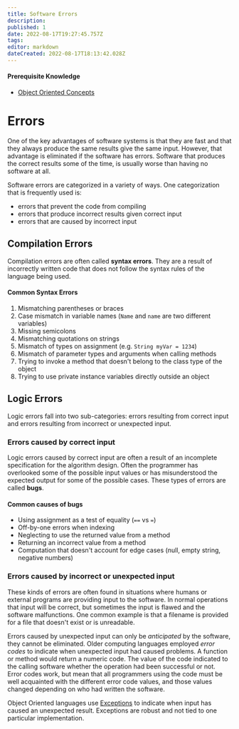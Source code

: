 ```yaml
---
title: Software Errors
description: 
published: 1
date: 2022-08-17T19:27:45.757Z
tags: 
editor: markdown
dateCreated: 2022-08-17T18:13:42.028Z
---
```


#### Prerequisite Knowledge
- [Object Oriented Concepts](/ooConcepts)

# Errors

One of the key advantages of software systems is that they are fast and that they always produce the same results give the same input.   However, that advantage is eliminated if the software has errors.   Software that produces the correct results some of the time, is usually worse than having no software at all.

Software errors are categorized in a variety of ways. One categorization that is frequently used is:
- errors that prevent the code from compiling
- errors that produce incorrect results given correct input
- errors that are caused by incorrect input

## Compilation Errors
Compilation errors are often called **syntax errors**. They are a result of incorrectly written code that does not follow the syntax rules of the language being used.

#### Common Syntax Errors

1. Mismatching parentheses or braces
2. Case mismatch in variable names (`Name` and `name` are two different variables)
3. Missing semicolons
4. Mismatching quotations on strings
5. Mismatch of types on assignment (e.g. `String myVar = 1234`)
6. Mismatch of parameter types and arguments when calling methods
7. Trying to invoke a method that doesn't belong to the class type of the object
9. Trying to use  private instance variables directly outside an object

## Logic Errors
Logic errors fall into two sub-categories: errors resulting from correct input and errors resulting from incorrect or unexpected input.

### Errors caused by correct input
Logic errors caused by correct input are often a result of an incomplete specification for the algorithm design. Often the programmer has overlooked some of the possible input values or has misunderstood the expected output for some of the possible cases.  These types of errors are called **bugs**.  

#### Common causes of bugs

- Using assignment as a test of equality (`==` vs `=`)
- Off-by-one errors when indexing 
- Neglecting to use the returned value from a method
- Returning an incorrect value from a method
- Computation that doesn't account for edge cases (null, empty string, negative numbers)

### Errors caused by incorrect or unexpected input

These kinds of errors are often found in situations where humans or external programs are providing input to the software. In normal operations that input will be correct, but sometimes the input is flawed and the software malfunctions. One common example is that a filename is provided for a file that doesn't exist or is unreadable.

Errors caused by unexpected input can only be *anticipated* by the software, they cannot be eliminated. Older computing languages employed *error codes* to indicate when unexpected input had caused problems. A function or method would return a numeric code.  The value of the code indicated to the calling software whether the operation had been successful or not. Error codes work, but mean that all programmers using the code must be well acquainted with the different error code values, and those values changed depending on who had written the software.

Object Oriented languages use [Exceptions](/errors/exceptions) to indicate when input has caused an unexpected result. Exceptions are robust and not tied to one particular implementation.




